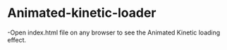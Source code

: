 # Animated-kinetic-loader
-Open index.html file on any browser to see the Animated Kinetic loading effect.
